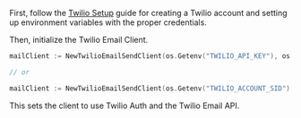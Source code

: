First, follow the [Twilio Setup](twilio-setup.md) guide for creating a Twilio account and setting up environment variables with the proper credentials.

Then, initialize the Twilio Email Client.

```go
mailClient := NewTwilioEmailSendClient(os.Getenv("TWILIO_API_KEY"), os.Getenv("TWILIO_API_SECRET"))

// or

mailClient := NewTwilioEmailSendClient(os.Getenv("TWILIO_ACCOUNT_SID"), os.Getenv("TWILIO_AUTH_TOKEN"))
```

This sets the client to use Twilio Auth and the Twilio Email API.
